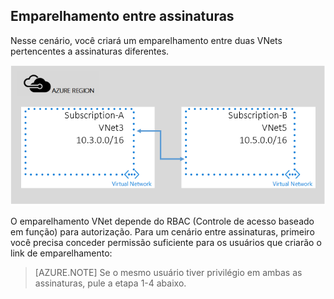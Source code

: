 ## Emparelhamento entre assinaturas

Nesse cenário, você criará um emparelhamento entre duas VNets pertencentes a assinaturas diferentes.

![cenário entre assinaturas](./media/virtual-networks-create-vnetpeering-scenario-crosssub-include/figure01.PNG)

O emparelhamento VNet depende do RBAC (Controle de acesso baseado em função) para autorização. Para um cenário entre assinaturas, primeiro você precisa conceder permissão suficiente para os usuários que criarão o link de emparelhamento:

> [AZURE.NOTE] Se o mesmo usuário tiver privilégio em ambas as assinaturas, pule a etapa 1-4 abaixo.

<!---HONumber=AcomDC_0921_2016-->